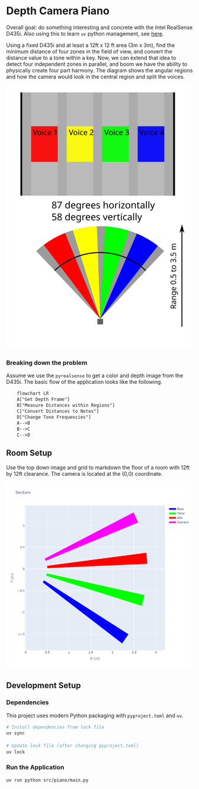 # Depth Camera Piano

Overall goal: do something interesting and concrete with the Intel RealSense D435i. Also using this to learn `uv` python management, see [here](https://docs.astral.sh/uv/concepts/projects/layout/#the-pyprojecttoml).


Using a fixed D435i and at least a 12ft x 12 ft area (3m x 3m), find the minimum distance of four zones in the field of view, and convert the distance value to a tone within a key. Now, we can extend that idea to detect four independent zones in parallel, and boom we have the ability to physically create four part harmony. The diagram shows the angular regions and how the camera would look in the central region and split the voices.

![diagram of four voices](images/four_voice_sectors.svg "Title")

### Breaking down the problem 

Assume we use the `pyrealsense` to get a color and depth image from the D435i. The basic flow of the application looks like the following.

```mermaid
    flowchart LR
    A["Get Depth Frame"]
    B["Measure Distances within Regions"]
    C["Convert Distances to Notes"]
    D["Change Tone Frequencies"]
    A-->B
    B-->C
    C-->D
```

## Room Setup

Use the top down image and grid to markdown the floor of a room with 12ft by 12ft clearance. The camera is located at the (0,0) coordinate.

![Top Down View of Camera](images/top_down_view_sectors.png)


## Development Setup

### Dependencies
This project uses modern Python packaging with `pyproject.toml` and `uv`. 

```bash
# Install dependencies from lock file
uv sync

# Update lock file (after changing pyproject.toml)
uv lock
```

### Run the Application

```
uv run python src/piano/main.py
```
